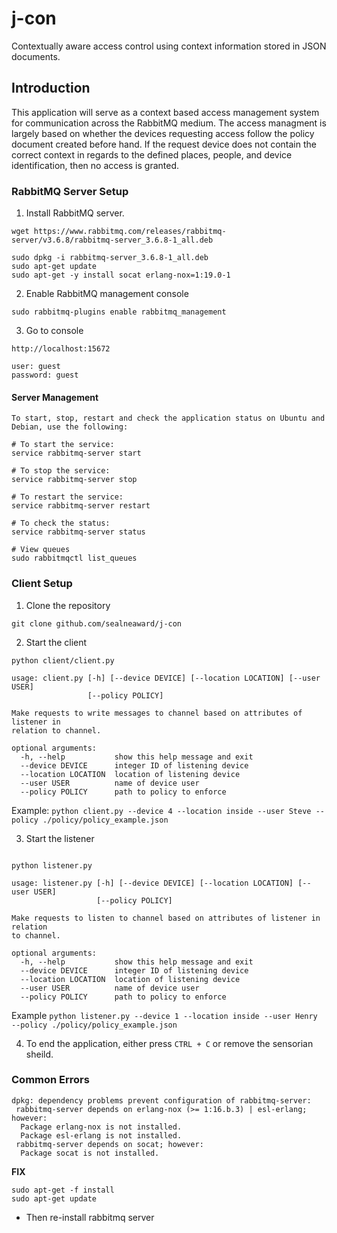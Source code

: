 # j-con
Contextually aware access control using context information stored in JSON documents.

## Introduction

This application will serve as a context based access management system for communication across the RabbitMQ medium.
The access managment is largely based on whether the devices requesting access follow the policy document created before hand.
If the request device does not contain the correct context in regards to the defined places, people, and device identification,
then no access is granted.

### RabbitMQ Server Setup

1. Install RabbitMQ server.

```
wget https://www.rabbitmq.com/releases/rabbitmq-server/v3.6.8/rabbitmq-server_3.6.8-1_all.deb

sudo dpkg -i rabbitmq-server_3.6.8-1_all.deb
sudo apt-get update
sudo apt-get -y install socat erlang-nox=1:19.0-1
```

2. Enable RabbitMQ management console

```
sudo rabbitmq-plugins enable rabbitmq_management
```

3. Go to console

```
http://localhost:15672

user: guest
password: guest
```

#### Server Management

```
To start, stop, restart and check the application status on Ubuntu and Debian, use the following:

# To start the service:
service rabbitmq-server start

# To stop the service:
service rabbitmq-server stop

# To restart the service:
service rabbitmq-server restart

# To check the status:
service rabbitmq-server status

# View queues
sudo rabbitmqctl list_queues
```

### Client Setup

1. Clone the repository

```
git clone github.com/sealneaward/j-con
```

2. Start the client

```
python client/client.py

usage: client.py [-h] [--device DEVICE] [--location LOCATION] [--user USER]
                 [--policy POLICY]

Make requests to write messages to channel based on attributes of listener in
relation to channel.

optional arguments:
  -h, --help           show this help message and exit
  --device DEVICE      integer ID of listening device
  --location LOCATION  location of listening device
  --user USER          name of device user
  --policy POLICY      path to policy to enforce
```

Example: `python client.py --device 4 --location inside --user Steve --policy ./policy/policy_example.json`


3. Start the listener

```

python listener.py

usage: listener.py [-h] [--device DEVICE] [--location LOCATION] [--user USER]
                   [--policy POLICY]

Make requests to listen to channel based on attributes of listener in relation
to channel.

optional arguments:
  -h, --help           show this help message and exit
  --device DEVICE      integer ID of listening device
  --location LOCATION  location of listening device
  --user USER          name of device user
  --policy POLICY      path to policy to enforce
```

Example `python listener.py --device 1 --location inside --user Henry --policy ./policy/policy_example.json`

4. To end the application, either press `CTRL + C` or remove the sensorian sheild.

### Common Errors

```
dpkg: dependency problems prevent configuration of rabbitmq-server:
 rabbitmq-server depends on erlang-nox (>= 1:16.b.3) | esl-erlang; however:
  Package erlang-nox is not installed.
  Package esl-erlang is not installed.
 rabbitmq-server depends on socat; however:
  Package socat is not installed.
```

**FIX**

```
sudo apt-get -f install
sudo apt-get update
```

- Then re-install rabbitmq server
